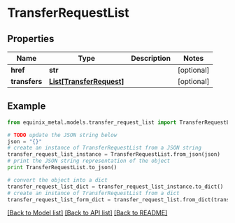 # TransferRequestList


## Properties
Name | Type | Description | Notes
------------ | ------------- | ------------- | -------------
**href** | **str** |  | [optional] 
**transfers** | [**List[TransferRequest]**](TransferRequest.md) |  | [optional] 

## Example

```python
from equinix_metal.models.transfer_request_list import TransferRequestList

# TODO update the JSON string below
json = "{}"
# create an instance of TransferRequestList from a JSON string
transfer_request_list_instance = TransferRequestList.from_json(json)
# print the JSON string representation of the object
print TransferRequestList.to_json()

# convert the object into a dict
transfer_request_list_dict = transfer_request_list_instance.to_dict()
# create an instance of TransferRequestList from a dict
transfer_request_list_form_dict = transfer_request_list.from_dict(transfer_request_list_dict)
```
[[Back to Model list]](../README.md#documentation-for-models) [[Back to API list]](../README.md#documentation-for-api-endpoints) [[Back to README]](../README.md)


